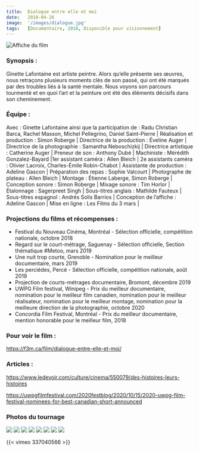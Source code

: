 ```yaml
---
title:  Dialogue entre elle et moi
date:   2018-04-26
image:  '/images/dialogue.jpg'
tags:   [Documentaire, 2018, Disponible pour visionnement]
---
```

![Affiche du film](/images/Affiche-DEEEM.png)

### Synopsis :

Ginette Lafontaine est artiste peintre. Alors qu’elle présente ses œuvres, nous retraçons plusieurs moments clés de son passé, qui ont été marqués par des troubles liés à la santé mentale. Nous voyons son parcours tourmenté et en quoi l’art et la peinture ont été des éléments décisifs dans son cheminement.

### Équipe :

Avec : Ginette Lafontaine ainsi que la participation de : Radu Christian Barca, Rachel Masson, Michel Pellegrino, Daniel Saint-Pierre | Réalisation et production : Simon Roberge | Directrice de la production : Éveline Auger | Directrice de la photographie : Samantha Neboschizkij | Directrice artistique : Catherine Auger | Preneur de son : Anthony Dubé | Machiniste : Mérédith Gonzalez-Bayard |1er assistant caméra : Allen Bleich | 2e assistants caméra : Olivier Lacroix, Charles-Émile Robin-Chabot | Assistante de production : Adeline Gascon | Préparation des repas : Sophie Valcourt | Photographe de plateau : Allen Bleich | Montage : Étienne Laberge, Simon Roberge | Conception sonore : Simon Roberge | Mixage sonore : Tim Horlor | Étalonnage : Sagerpreet Singh | Sous-titres anglais : Mathilde Fauteux | Sous-titres espagnol : Andrés Solis Barrios | Conception de l’affiche : Adeline Gascon | Mise en ligne : Les Films du 3 mars |

### Projections du films et récompenses :

* Festival du Nouveau Cinéma, Montréal - Sélection officielle, compétition nationale, octobre 2018
* Regard sur le court-métrage, Saguenay - Sélection officielle, Section thématique #Metoo, mars 2019
* Une nuit trop courte, Grenoble - Nomination pour le meilleur documentaire, mars 2019
* Les perciédes, Percé - Sélection officielle, compétition nationale, août 2019
* Projection de courts-métrages documentaire, Bromont, décembre 2019
* UWPG Film festival, Winipeg - Prix du meilleur documentaire, nomination pour le meilleur film canadien, nomination pour le meilleur réalisateur, nomination pour le meilleur montage, nomination pour la meilleure direction de la photographie, octobre 2020
* Concordia Film Festival, Montréal - Prix du meilleur documentaire, mention honorable pour le meilleur film, 2018

### Pour voir le film :

https://f3m.ca/film/dialogue-entre-elle-et-moi/

### Articles :

https://www.ledevoir.com/culture/cinema/550079/des-histoires-leurs-histoires

https://uwpgfilmfestival.com/2020festblog/2020/10/15/2020-uwpg-film-festival-nominees-for-best-canadian-short-announced

### Photos du tournage

<div class="gallery-box">
  <div class="gallery">
    <img src="/images/Dialogue_2.jpg">
    <img src="/images/Dialogue_3.jpg">
    <img src="/images/Dialogue_9.png">
    <img src="/images/Dialogue_10.png">
    <img src="/images/Dialogue_11.png">
    <img src="/images/Dialogue_12.png">
    <img src="/images/Dialogue_13.png">
    <img src="/images/Dialogue_15.png">
  </div>
</div>

{{< vimeo 337040566 >}}
